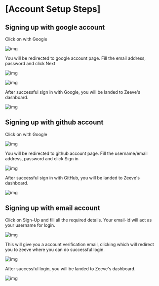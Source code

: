
# [Account Setup Steps]

## Signing up with google account
   
Click on with Google

![img](https://www.zeeve.io/docs/assets/img/SignUpPage.06c5c3a8.png)

You will be redirected to google account page. Fill the email address, password and click Next

![img](https://www.zeeve.io/docs/assets/img/siginInGoogle-Email.1f14d5d6.png)

![img](https://www.zeeve.io/docs/assets/img/siginInGoogle-Password.89166149.png)

After successful sign in with Google, you will be landed to Zeeve's dashboard.

![img](https://www.zeeve.io/docs/assets/img/dashboard.35f7e354.png)

## Signing up with github account
Click on with Google

![img](https://www.zeeve.io/docs/assets/img/SignUpPage.06c5c3a8.png)

You will be redirected to github account page. Fill the username/email address, password and click Sign in

![img](https://www.zeeve.io/docs/assets/img/ssiginInGithub.0b729863.png)

After successful sign in with GitHub, you will be landed to Zeeve's dashboard.

![img](https://www.zeeve.io/docs/assets/img/dashboard.35f7e354.png)

## Signing up with email account
Click on Sign-Up and fill all the required details. Your email-id will act as your username for login.

![img](https://www.zeeve.io/docs/assets/img/SignUpPage.06c5c3a8.png)

This will give you a account verification email, clicking which will redirect you to zeeve where you can do successful login.

![img](https://www.zeeve.io/docs/assets/img/SignInPage.5b3c1664.png)

After successful login, you will be landed to Zeeve's dashboard.

![img](https://www.zeeve.io/docs/assets/img/dashboard.35f7e354.png)



